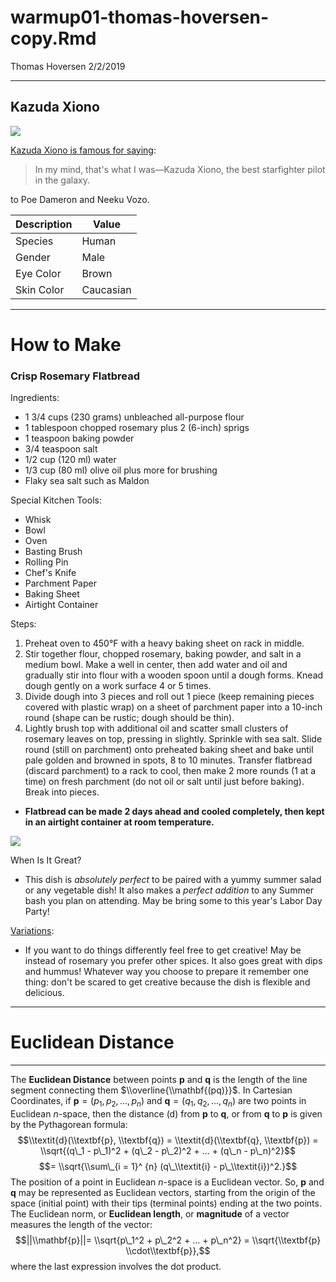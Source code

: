 warmup01-thomas-hoversen-copy.Rmd
================
Thomas Hoversen
2/2/2019

------------------------------------------------------------------------

Kazuda Xiono
------------

![](https://vafloc02.s3.amazonaws.com/isyn/images/f873/img-2488873-f.jpg)

[Kazuda Xiono is famous for saying](https://starwars.fandom.com/wiki/Kazuda_Xiono):

> In my mind, that's what I was—Kazuda Xiono, the best starfighter pilot in the galaxy.

to Poe Dameron and Neeku Vozo.

| Description | Value     |
|-------------|-----------|
| Species     | Human     |
| Gender      | Male      |
| Eye Color   | Brown     |
| Skin Color  | Caucasian |

------------------------------------------------------------------------

How to Make
===========

### Crisp Rosemary Flatbread

Ingredients:

-   1 3/4 cups (230 grams) unbleached all-purpose flour
-   1 tablespoon chopped rosemary plus 2 (6-inch) sprigs
-   1 teaspoon baking powder
-   3/4 teaspoon salt
-   1/2 cup (120 ml) water
-   1/3 cup (80 ml) olive oil plus more for brushing
-   Flaky sea salt such as Maldon

Special Kitchen Tools:

-   Whisk
-   Bowl
-   Oven
-   Basting Brush
-   Rolling Pin
-   Chef's Knife
-   Parchment Paper
-   Baking Sheet
-   Airtight Container

Steps:

1.  Preheat oven to 450°F with a heavy baking sheet on rack in middle.
2.  Stir together flour, chopped rosemary, baking powder, and salt in a medium bowl. Make a well in center, then add water and oil and gradually stir into flour with a wooden spoon until a dough forms. Knead dough gently on a work surface 4 or 5 times.
3.  Divide dough into 3 pieces and roll out 1 piece (keep remaining pieces covered with plastic wrap) on a sheet of parchment paper into a 10-inch round (shape can be rustic; dough should be thin).
4.  Lightly brush top with additional oil and scatter small clusters of rosemary leaves on top, pressing in slightly. Sprinkle with sea salt. Slide round (still on parchment) onto preheated baking sheet and bake until pale golden and browned in spots, 8 to 10 minutes. Transfer flatbread (discard parchment) to a rack to cool, then make 2 more rounds (1 at a time) on fresh parchment (do not oil or salt until just before baking). Break into pieces.

-   **Flatbread can be made 2 days ahead and cooled completely, then kept in an airtight container at room temperature.**

![](https://smittenkitchendotcom.files.wordpress.com/2015/05/crisp-rosemary-flatbread1.jpg?w=500)

When Is It Great?

-   This dish is *absolutely perfect* to be paired with a yummy summer salad or any vegetable dish! It also makes a *perfect addition* to any Summer bash you plan on attending. May be bring some to this year's Labor Day Party!

[Variations](https://www.elephantasticvegan.com/crispy-sesame-flatbread/):

-   If you want to do things differently feel free to get creative! May be instead of rosemary you prefer other spices. It also goes great with dips and hummus! Whatever way you choose to prepare it remember one thing: don't be scared to get creative because the dish is flexible and delicious.

------------------------------------------------------------------------

Euclidean Distance
==================

------------------------------------------------------------------------

The **Euclidean Distance** between points **p** and **q** is the length of the line segment connecting them $\\overline{\\mathbf{(pq)}}$. In Cartesian Coordinates, if **p** = (*p*<sub>1</sub>, *p*<sub>2</sub>, ..., *p*<sub>*n*</sub>) and **q** = (*q*<sub>1</sub>, *q*<sub>2</sub>, ..., *q*<sub>*n*</sub>) are two points in Euclidean *n*-space, then the distance (d) from **p** to **q**, or from **q** to **p** is given by the Pythagorean formula:
$$\\textit{d}(\\textbf{p}, \\textbf{q}) = \\textit{d}(\\textbf{q}, \\textbf{p}) = \\sqrt{(q\_1 - p\_1)^2 + (q\_2 - p\_2)^2 + ... + (q\_n - p\_n)^2}$$
$$= \\sqrt{\\sum\_{i = 1}^ {n} (q\_\\textit{i} - p\_\\textit{i})^2.}$$
 The position of a point in Euclidean *n*-space is a Euclidean vector. So, **p** and **q** may be represented as Euclidean vectors, starting from the origin of the space (initial point) with their tips (terminal points) ending at the two points. The Euclidean norm, or **Euclidean length**, or **magnitude** of a vector measures the length of the vector:
$$||\\mathbf{p}||= \\sqrt{p\_1^2 + p\_2^2 + ... + p\_n^2} = \\sqrt{\\textbf{p} \\cdot\\textbf{p}},$$
 where the last expression involves the dot product.
